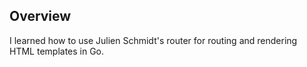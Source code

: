 ## Overview

 I learned how to use  Julien Schmidt's router for routing and rendering HTML templates in Go.